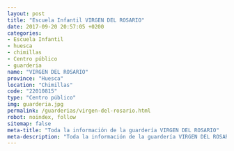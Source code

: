 ```yaml
---
layout: post
title: "Escuela Infantil VIRGEN DEL ROSARIO"
date: 2017-09-20 20:57:05 +0200
categories:
- Escuela Infantil
- huesca
- chimillas
- Centro público
- guarderia
name: "VIRGEN DEL ROSARIO"
province: "Huesca"
location: "Chimillas"
code: "22010815"
type: "Centro público"
img: guarderia.jpg
permalink: /guarderias/virgen-del-rosario.html
robot: noindex, follow
sitemap: false
meta-title: "Toda la información de la guardería VIRGEN DEL ROSARIO"
meta-description: "Toda la información de la guardería VIRGEN DEL ROSARIO"
---
```

